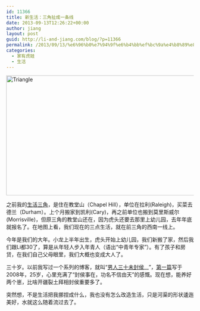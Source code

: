 ```yaml
---
id: 11366
title: 新生活：三角扯成一条线
date: 2013-09-13T12:26:22+00:00
author: jiang
layout: post
guid: http://li-and-jiang.com/blog/?p=11366
permalink: /2013/09/13/%e6%96%b0%e7%94%9f%e6%b4%bb%ef%bc%9a%e4%b8%89%e8%a7%92%e6%89%af%e6%88%90%e4%b8%80%e6%9d%a1%e7%ba%bf/
categories:
  - 家有虎娃
  - 生活
---
```

[<img style="background-image: none; border-right-width: 0px; padding-left: 0px; padding-right: 0px; display: block; float: none; border-top-width: 0px; border-bottom-width: 0px; margin-left: auto; border-left-width: 0px; margin-right: auto; padding-top: 0px" title="Triangle" border="0" alt="Triangle" src="http://li-and-jiang.com/blog/wp-content/uploads/2013/09/Triangle_thumb.png" width="560" height="322" />](http://li-and-jiang.com/blog/wp-content/uploads/2013/09/Triangle.png)

之前我的[生活三角](http://li-and-jiang.com/blog/2012/01/13/farmer-boy/)，是住在教堂山（Chapel Hill），单位在拉利(Raleigh)，买菜去德兰（Durham）。上个月搬家到凯利(Cary)，再之前单位也搬到莫里斯威尔(Morrisville)，但原三角的教堂山还在，因为虎头还要去那里上幼儿园，去年年底就报名了。在地图上看，我们现在的三点生活，就在前三角的西南一线上。

今年是我们的大年。小龙上半年出生，虎头开始上幼儿园，我们新搬了家，然后我们跟Li都30了，算是从年轻人步入年青人（语出“中青年专家”）。有了孩子和房贷，在我们自己父母眼里，我们大概也变成大人了。

三十岁。以前我写过一个系列的博客，就叫“[男人三十未封侯](http://li-and-jiang.com/blog/?s=%E7%94%B7%E5%84%BF%E4%B8%89%E5%8D%81%E6%9C%AA%E5%B0%81%E4%BE%AF)__”，[第一篇](http://li-and-jiang.com/blog/2008/09/22/%E7%94%B7%E5%84%BF%E4%B8%89%E5%8D%81%E6%9C%AA%E5%B0%81%E4%BE%AF%EF%BC%881%EF%BC%89/)写于2008年，25岁，心里充满了“封侯事在，功名不信由天”的感慨。现在想，能养好两个崽，比啥开疆裂土拜相封侯重要多了。

突然想，不是生活把我挪捏成什么，我也没有怎么改造生活，只是河渠的形状逶迤美好，水就这么随着流过去了。